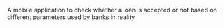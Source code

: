 A mobile application to check whether a loan is accepted or not based on different parameters used by banks in reality
